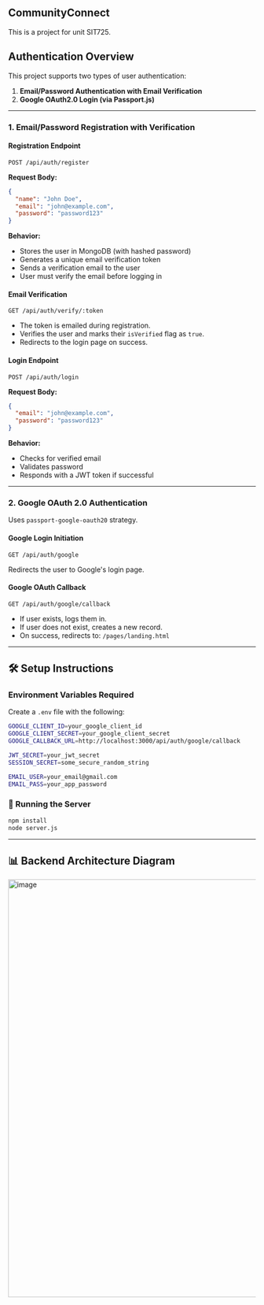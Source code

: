 ## CommunityConnect
This is a project for unit SIT725.


## Authentication Overview

This project supports two types of user authentication:

1. **Email/Password Authentication with Email Verification**
2. **Google OAuth2.0 Login (via Passport.js)**

---

### 1. Email/Password Registration with Verification

#### Registration Endpoint

```http
POST /api/auth/register
```

**Request Body:**

```json
{
  "name": "John Doe",
  "email": "john@example.com",
  "password": "password123"
}
```

**Behavior:**

* Stores the user in MongoDB (with hashed password)
* Generates a unique email verification token
* Sends a verification email to the user
* User must verify the email before logging in

#### Email Verification

```http
GET /api/auth/verify/:token
```

* The token is emailed during registration.
* Verifies the user and marks their `isVerified` flag as `true`.
* Redirects to the login page on success.

#### Login Endpoint

```http
POST /api/auth/login
```

**Request Body:**

```json
{
  "email": "john@example.com",
  "password": "password123"
}
```

**Behavior:**

* Checks for verified email
* Validates password
* Responds with a JWT token if successful

---

### 2. Google OAuth 2.0 Authentication

Uses `passport-google-oauth20` strategy.

#### Google Login Initiation

```http
GET /api/auth/google
```

Redirects the user to Google's login page.

#### Google OAuth Callback

```http
GET /api/auth/google/callback
```

* If user exists, logs them in.
* If user does not exist, creates a new record.
* On success, redirects to: `/pages/landing.html`

---

## 🛠 Setup Instructions

### Environment Variables Required

Create a `.env` file with the following:

```bash
GOOGLE_CLIENT_ID=your_google_client_id
GOOGLE_CLIENT_SECRET=your_google_client_secret
GOOGLE_CALLBACK_URL=http://localhost:3000/api/auth/google/callback

JWT_SECRET=your_jwt_secret
SESSION_SECRET=some_secure_random_string

EMAIL_USER=your_email@gmail.com
EMAIL_PASS=your_app_password
```

### 🚀 Running the Server

```bash
npm install
node server.js
```

---

## 📊 Backend Architecture Diagram

<img width="849" alt="image" src="https://github.com/user-attachments/assets/dc355bec-1602-41c9-8c1e-d58c7baaa5b2" />
